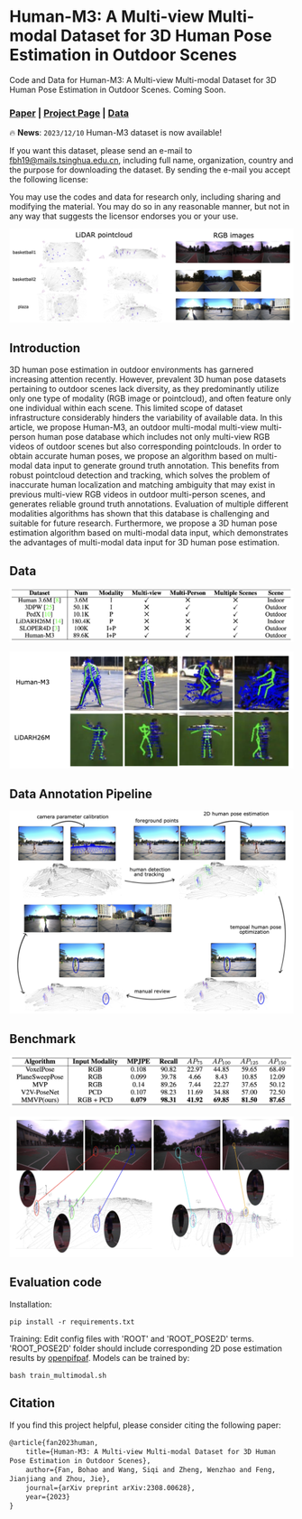 # Human-M3: A Multi-view Multi-modal Dataset for 3D Human Pose Estimation in Outdoor Scenes
Code and Data for Human-M3: A Multi-view Multi-modal Dataset for 3D Human Pose Estimation in Outdoor Scenes.
Coming Soon.

### [Paper](https://arxiv.org/abs/2308.00628) | [Project Page](https://github.com/soullessrobot/Human-M3-Dataset) | [Data]()

🔥 **News**: ```2023/12/10``` Human-M3 dataset is now available!

If you want this dataset, please send an e-mail to fbh19@mails.tsinghua.edu.cn, including full name, organization, country and the purpose for downloading the dataset. By sending the e-mail you accept the following license:

You may use the codes and data for research only, including sharing and modifying the material. You may do so in any reasonable manner, but not in any way that suggests the licensor endorses you or your use.

![examples](./assets/examples.png)

## Introduction

3D human pose estimation in outdoor environments has garnered increasing attention recently. However, prevalent 3D human pose datasets pertaining to outdoor scenes lack diversity, as they predominantly utilize only one type of modality (RGB image or pointcloud), and often feature only one individual within each scene. This limited scope of dataset infrastructure considerably hinders the variability of available data. In this article, we propose Human-M3, an outdoor multi-modal multi-view multi-person human pose database which includes not only multi-view RGB videos of outdoor scenes but also corresponding pointclouds. In order to obtain accurate human poses, we propose an algorithm based on multi-modal data input to generate ground truth annotation. This benefits from robust pointcloud detection and tracking, which solves the problem of inaccurate human localization and matching ambiguity that may exist in previous multi-view RGB videos in outdoor multi-person scenes, and generates reliable ground truth annotations. Evaluation of multiple different modalities algorithms has shown that this database is challenging and suitable for future research. Furthermore, we propose a 3D human pose estimation algorithm based on multi-modal data input, which demonstrates the advantages of multi-modal data input for 3D human pose estimation.

## Data

![comparisons](./assets/comparison.png)

![comparison2](./assets/comparison2.png)

## Data Annotation Pipeline

![annotation](./assets/annotation.png)

## Benchmark

![results](./assets/results.png)

![visualization](./assets/visualization.png)

## Evaluation code
Installation:
```
pip install -r requirements.txt
```
Training:
Edit config files with 'ROOT' and 'ROOT_POSE2D' terms.
'ROOT_POSE2D' folder should include corresponding 2D pose estimation results by [openpifpaf](https://github.com/openpifpaf/openpifpaf).
Models can be trained by:
```
bash train_multimodal.sh
```
## Citation

If you find this project helpful, please consider citing the following paper:
```
@article{fan2023human,
    title={Human-M3: A Multi-view Multi-modal Dataset for 3D Human 
Pose Estimation in Outdoor Scenes},
    author={Fan, Bohao and Wang, Siqi and Zheng, Wenzhao and Feng, Jianjiang and Zhou, Jie},
    journal={arXiv preprint arXiv:2308.00628},
    year={2023}
}
```

